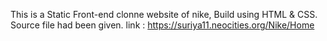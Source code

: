 This is a Static Front-end clonne website of nike, Build using HTML & CSS.
Source file had been given.
link : https://suriya11.neocities.org/Nike/Home

